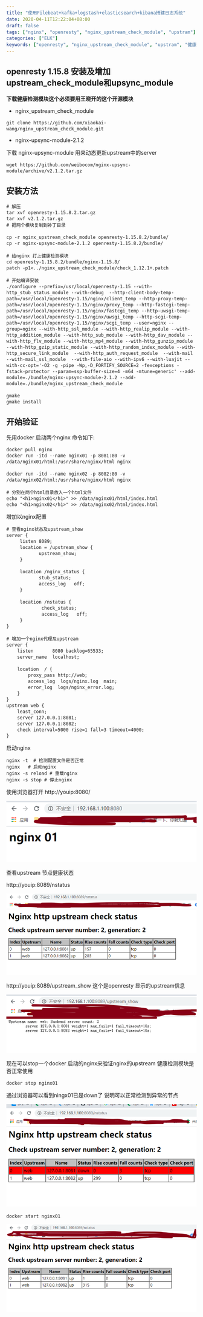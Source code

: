 ```yaml
---
title: "使用Filebeat+kafka+logstash+elasticsearch+kibana搭建日志系统"
date: 2020-04-11T12:22:04+08:00
draft: false
tags: ["nginx", "openresty", "nginx_upstream_check_module", "upstram"]
categories: ["ELK"]
keywords: ["openresty", "nginx_upstream_check_module", "upstram", "健康检测"]
---
```


## openresty 1.15.8 安装及增加upstream_check_module和upsync_module

**下载健康检测模块这个必须要用王晓开的这个开源模块**
* nginx_upstream_check_module
```
git clone https://github.com/xiaokai-wang/nginx_upstream_check_module.git
```
* nginx-upsync-module-2.1.2

下载 nginx-upsync-module 用来动态更新upstream中的server

```
wget https://github.com/weibocom/nginx-upsync-module/archive/v2.1.2.tar.gz
```

## 安装方法
```
# 解压
tar xvf openresty-1.15.8.2.tar.gz
tar xvf v2.1.2.tar.gz
# 把两个模块复制到补丁目录

cp -r nginx_upstream_check_module openresty-1.15.8.2/bundle/
cp -r nginx-upsync-module-2.1.2 openresty-1.15.8.2/bundle/

# 给nginx 打上健康检测模块
cd openresty-1.15.8.2/bundle/nginx-1.15.8/
patch -p1<../nginx_upstream_check_module/check_1.12.1+.patch

# 开始编译安装
./configure --prefix=/usr/local/openresty-1.15 --with-http_stub_status_module --with-debug  --http-client-body-temp-path=/usr/local/openresty-1.15/nginx/client_temp --http-proxy-temp-path=/usr/local/openresty-1.15/nginx/proxy_temp --http-fastcgi-temp-path=/usr/local/openresty-1.15/nginx/fastcgi_temp --http-uwsgi-temp-path=/usr/local/openresty-1.15/nginx/uwsgi_temp --http-scgi-temp-path=/usr/local/openresty-1.15/nginx/scgi_temp --user=nginx --group=nginx --with-http_ssl_module --with-http_realip_module --with-http_addition_module --with-http_sub_module --with-http_dav_module --with-http_flv_module --with-http_mp4_module --with-http_gunzip_module --with-http_gzip_static_module --with-http_random_index_module --with-http_secure_link_module  --with-http_auth_request_module  --with-mail --with-mail_ssl_module  --with-file-aio --with-ipv6 --with-luajit --with-cc-opt='-O2 -g -pipe -Wp,-D_FORTIFY_SOURCE=2 -fexceptions -fstack-protector --param=ssp-buffer-size=4 -m64 -mtune=generic' --add-module=./bundle/nginx-upsync-module-2.1.2 --add-module=./bundle/nginx_upstream_check_module

gmake
gmake install
```

## 开始验证
先用docker 启动两个nginx 命令如下:
```shell
docker pull nginx
docker run -itd --name nginx01 -p 8081:80 -v /data/nginx01/html:/usr/share/nginx/html nginx

docker run -itd --name nginx02 -p 8082:80 -v /data/nginx02/html:/usr/share/nginx/html nginx 

# 分别在两个html目录放入一个html文件
echo "<h1>nginx01</h1>" >> /data/nginx01/html/index.html
echo "<h1>nginx02</h1>" >> /data/nginx02/html/index.html
```

增加以nginx配置
```
# 查看nginx状态及upstream_show
server {
     listen 8089;
	 location = /upstream_show {
            upstream_show;
	 }

	 location /nginx_status {
            stub_status;
            access_log   off;
	 }

	 location /nstatus {
             check_status;
             access_log   off;
	 }
}

# 增加一个nginx代理及upstream
server {
	listen       8080 backlog=65533;
   	server_name  localhost;

	location  / {
        proxy_pass http://web;
        access_log  logs/nginx.log  main;
        error_log  logs/nginx_error.log;
	}
}
upstream web {
	least_conn;
	server 127.0.0.1:8081;
	server 127.0.0.1:8082;
    check interval=5000 rise=1 fall=3 timeout=4000;
}

```
启动nginx
```
nginx -t  # 检测配置文件是否正常
nginx   # 启动nginx
nginx -s reload # 重载nginx
nginx -s stop # 停止nginx

```

使用浏览器打开 http://youip:8080/

![](https://raw.githubusercontent.com/zhou-mfk/blogimages/master/img/20200411121436.png)

查看upstream 节点健康状态

http://youip:8089/nstatus

![](https://raw.githubusercontent.com/zhou-mfk/blogimages/master/img/20200411121401.png)

http://youip:8089/upstream_show  这个是openresty 显示的upstream信息

![](https://raw.githubusercontent.com/zhou-mfk/blogimages/master/img/20200411121559.png)



现在可以stop一个docker 启动的nginx来验证nginx的upstream 健康检测模块是否正常使用

```shell
docker stop nginx01
```

通过浏览器可以看到ningx01已是down了 说明可以正常检测到异常的节点

![](https://raw.githubusercontent.com/zhou-mfk/blogimages/master/img/20200411121740.png)

```shell
docker start nginx01
```

![](https://raw.githubusercontent.com/zhou-mfk/blogimages/master/img/20200411121902.png)